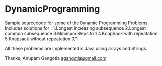 DynamicProgramming
==================

Sample sourcecode for some of the Dynamic Programming Problems.
Includes solutions for :
1.Longest increasing subsequence
2.Longest common subsequence
3.Minimum Steps to 1
4.KnapSack with repeatation
5.Knapsack without repeatation 0/1

All these problems are implemented in Java using arrays and Strings.

Thanks,
Anupam Gangotia
agangotia@gmail.com
